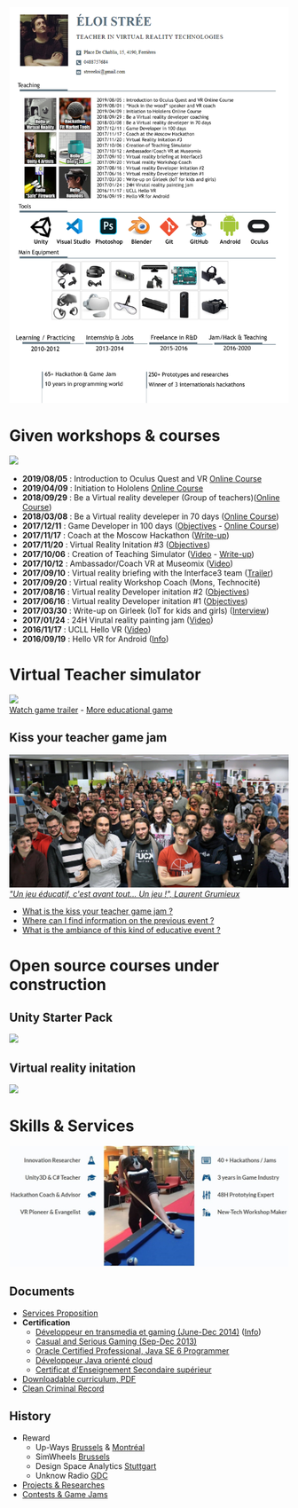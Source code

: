 ![CV Eloi Stree 2020](https://github.com/EloiStree/Teaching/blob/master/CV_EloiStree_2020.png?raw=true)
# Given workshops & courses
[![](https://scontent.fbru1-1.fna.fbcdn.net/v/t1.0-9/23754973_10214936340031673_94190270321766690_n.jpg?oh=8aa958a36655429bfcef481df355eae5&oe=5AF1D39C)](https://youtu.be/W1TRh4pAFzY)
- **2019/08/05** : Introduction to Oculus Quest and VR [Online Course](https://github.com/EloiStree/CodeAndQuestsEveryDay/wiki)
- **2019/04/09** : Initiation to Hololens [Online Course](https://github.com/EloiStree/HelloHololens/wiki)
- **2018/09/29** : Be a Virtual reality develeper (Group of teachers)([Online Course](http://eloistree.page.link/vr))
- **2018/03/08** : Be a Virtual reality develeper in 70 days ([Online Course](http://eloistree.page.link/vr))
- **2017/12/11** : Game Developer in 100 days ([Objectives](http://www.technifutur.be/formations-informatique-formations-pour-demandeurs-d-emploi-formation-game-developer) - [Online Course](http://eloistree.page.link/unity/))      
- **2017/11/17** : Coach at the Moscow Hackathon ([Write-up](https://github.com/EloiStree/2017_11_18_MoscowMetro/wiki))
-  **2017/11/20** : Virtual Reality Initation #3 ([Objectives](https://github.com/EloiStree/Teaching/blob/master/Objectives/2017_11_20_HelloVR_Technobel.pdf))
-  **2017/10/06** : Creation of Teaching Simulator ([Video](https://youtu.be/GHykAvW7ZhE) - [Write-up](https://github.com/EloiStree/2017_10_06_KissYourTeacher/wiki))
-  **2017/10/12** : Ambassador/Coach VR at Museomix ([Video](https://www.facebook.com/museomixBE/videos/1113864978748669/))
-  **2017/09/10** : Virtual reality briefing with the Interface3 team ([Trailer](https://www.youtube.com/watch?v=dMkZRtVDVFs))
-  **2017/09/20** : Virtual reality Workshop Coach (Mons, Technocité)
-  **2017/08/16** : Virtual reality Developer initation #2 ([Objectives](https://github.com/EloiStree/Teaching/blob/master/Objectives/2017_08_16_HelloVR_Interface3.pdf)) 
-  **2017/06/16** : Virtual reality Developer initation #1 ([Objectives](https://github.com/EloiStree/Teaching/blob/master/Objectives/2017_06_26_HelloVR_Technocite.pdf)) 
-  **2017/03/30** : Write-up on Girleek (IoT for kids and girls) ([Interview](https://youtu.be/QYCJcKgF0b0))
-  **2017/01/24** : 24H Virutal reality painting jam ([Video](https://youtu.be/n6uqpYgrE2E))
-  **2016/11/17** : UCLL Hello VR ([Video](https://www.youtube.com/watch?v=c0H4T-7WbLo)) 
-  **2016/09/19** : Hello VR for Android ([Info](https://www.meetup.com/fr-FR/Virtual-Reality-in-Belgium/events/233084944/?eventId=233084944))
# Virtual Teacher simulator 
[![](https://img.itch.zone/aW1hZ2UvMTgyMzI5Lzg1MjM1My5qcGc=/original/JFR7%2FY.jpg)](https://www.youtube.com/watch?v=GHykAvW7ZhE)     
[Watch game trailer](https://www.youtube.com/watch?v=GHykAvW7ZhE) - [More educational game](https://github.com/EloiStree/2017_10_06_KissYourTeacher/wiki)

## Kiss your teacher game jam
[![](https://github.com/EloiStree/2017_10_06_KissYourTeacher/raw/master/WebRef/Images/1.jpg?raw=true)](https://youtu.be/qrgzx00RCBI)        
[_"Un jeu éducatif, c'est avant tout... Un jeu !", Laurent Grumieux_](https://youtu.be/qrgzx00RCBI?t=142)
- [What is the kiss your teacher game jam ?](https://youtu.be/qrgzx00RCBI?t=124)
- [Where can I find information on the previous event ?](https://github.com/EloiStree/2017_10_06_KissYourTeacher/wiki)
- [What is the ambiance of this kind of educative event  ?](https://www.youtube.com/playlist?list=PLTFXrECXb08Z711gCvL-WOqPwknzuFWQG)
 
# Open source courses under construction
## Unity Starter Pack
[![](https://camo.githubusercontent.com/fb30ddec6c3d524133d8a7207b3c6ce9cec8b982/68747470733a2f2f626c6f67732e756e69747933642e636f6d2f77702d636f6e74656e742f75706c6f6164732f323031352f31322f43696e656d61746963496d616765456666656374735f426c6f67706f73745f53637265656e73686f745f30322e6a7067)](http://eloistree.page.link/unity)


## Virtual reality initation
[![](https://camo.githubusercontent.com/5b5ea6546c80b3c8a5a0fb649062a52aebbe1877/68747470733a2f2f7777772e6361626c656c6162732e636f6d2f77702d636f6e74656e742f75706c6f6164732f323031362f31302f57686f5f57696c6c5f57696e5f5468655f526163655f466f725f5669727475616c5f5265616c6974795f436f6e74656e745f53746576655f476c656e6e6f6e2e6a7067)](http://eloistree.page.link/vr)
# Skills & Services
[![](https://github.com/EloiStree/Teaching/blob/master/WebRef/EloiStreeSkills2017.jpg)](https://docs.google.com/document/d/1oYvmpW8AlGxmX0fbCQzUhDohjQRVh8333s01QkuKsxc/edit?usp=sharing)
## Documents
- [Services Proposition](https://docs.google.com/document/d/1oYvmpW8AlGxmX0fbCQzUhDohjQRVh8333s01QkuKsxc/edit?usp=sharing)  
- __Certification__
  - [ Développeur en transmedia et gaming (June-Dec 2014)](http://www.technocite.be/index.php/fr/component/detailsform/?form=1019&utm_source=Sarbacane&utm_medium=email&utm_campaign=12%2F06%2F2014+Newsletter_transmedia_gaming) ([Info](https://www.technocite.be/index.php/blog/88-blog-it-jeu-video-formation-div/211-le-transmedia-et-le-gaming-lassociation-gagnante))
  - [Casual and Serious Gaming (Sep-Dec 2013)](https://www.exoa.fr/formation-en-developpement-de-jeux-video/)
  - [Oracle Certified Professional, Java SE 6 Programmer](http://jams.center/certifications/J2SE.JPG) 
  - [Développeur Java orienté cloud](http://jams.center/certifications/J2EE.JPG)
  - [Certificat d'Enseignement Secondaire supérieur](http://jams.center/certifications/CESS.JPG) 
- [Downloadable curriculum, PDF](http://jams.center/cv/2017_Eloi_cv_vr.pdf)
- [Clean Criminal Record](http://jams.center/cv/ExtraitCasierJudiciaire.pdf)
## History 
- Reward
  - Up-Ways [Brussels](http://www.lavenir.net/cnt/dmf20170502_00998061/upway-une-app-qui-localise-stations-bus-trams-et-metros-sur-la-carte-en-temps-reel-primee-au-hackathon-de-la-stib) & [Montréal](https://bx1.be/news/lapplication-bruxelloise-upway-gagne-le-premier-hackathon-international-dedie-au-transport/)
  - SimWheels [Brussels](https://www.facebook.com/simwheels/videos/378540242588074/)
  - Design Space Analytics [Stuttgart](https://www.youtube.com/watch?v=qC3UC1z_lOs&t=16s)
  - Unknow Radio [GDC](https://youtu.be/NBMxmFj_PN4)
- [Projects & Researches](http://www.jams.center/projectsandresearches/)
- [Contests & Game Jams](http://www.jams.center/jamsandhacks/)
